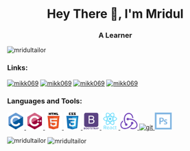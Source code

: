<h1 align="center">Hey There 👋, I'm Mridul</h1>
<h3 align="center">A Learner</h3>

<p align="left"> <img src="https://komarev.com/ghpvc/?username=mridultailor&label=Profile%20views&color=0e75b6&style=flat" alt="mridultailor" /> </p>

<h3 align="left">Links:</h3>
<p align="left">
 <a href="https://www.linkedin.com/in/mridul-tailor-0534a4194/" target="blank"><img align="center" src="https://cdn.jsdelivr.net/npm/simple-icons@3.1.0/icons/linkedin.svg" alt="mikk069" height="30" width="40" /></a>
<a href="https://www.codechef.com/users/mikk069" target="blank"><img align="center" src="https://cdn.jsdelivr.net/npm/simple-icons@3.1.0/icons/codechef.svg" alt="mikk069" height="30" width="40" /></a>
<a href="https://codeforces.com/profile/mikk069" target="blank"><img align="center" src="https://cdn.jsdelivr.net/npm/simple-icons@3.0.1/icons/codeforces.svg" alt="mikk069" height="30" width="40" /></a>
 <a href="https://leetcode.com/mikk069/" target="blank"><img align="center" src="https://cdn.jsdelivr.net/npm/simple-icons@3.0.1/icons/leetcode.svg" alt="mikk069" height="30" width="40" /></a>
</p>

<h3 align="left">Languages and Tools:</h3>
<p align="left"> 
 <a href="https://www.cprogramming.com/" target="_blank"> <img src="https://raw.githubusercontent.com/devicons/devicon/master/icons/c/c-original.svg" alt="c" width="40" height="40"/> </a> 
 <a href="https://www.w3schools.com/cpp/" target="_blank"> <img src="https://raw.githubusercontent.com/devicons/devicon/master/icons/cplusplus/cplusplus-original.svg" alt="cplusplus" width="40" height="40"/> </a> 
 <a href="https://www.w3.org/html/" target="_blank"> <img src="https://raw.githubusercontent.com/devicons/devicon/master/icons/html5/html5-original-wordmark.svg" alt="html5" width="40" height="40"/> </a>
 <a href="https://www.w3schools.com/css/" target="_blank"> <img src="https://raw.githubusercontent.com/devicons/devicon/master/icons/css3/css3-original-wordmark.svg" alt="css3" width="40" height="40"/> </a>
 <a href="https://getbootstrap.com" target="_blank"> <img src="https://raw.githubusercontent.com/devicons/devicon/master/icons/bootstrap/bootstrap-plain-wordmark.svg" alt="bootstrap" width="40" height="40"/> </a> 
 <a href="https://reactjs.org/" target="_blank"> <img src="https://raw.githubusercontent.com/devicons/devicon/master/icons/react/react-original-wordmark.svg" alt="react" width="40" height="40"/> </a> <a href="https://redux.js.org" target="_blank"> <img src="https://raw.githubusercontent.com/devicons/devicon/master/icons/redux/redux-original.svg" alt="redux" width="40" height="40"/>
 <a href="https://git-scm.com/" target="_blank"> <img src="https://www.vectorlogo.zone/logos/git-scm/git-scm-icon.svg" alt="git" width="40" height="40"/> </a> 
 <a href="https://www.photoshop.com/en" target="_blank"> <img src="https://raw.githubusercontent.com/devicons/devicon/master/icons/photoshop/photoshop-line.svg" alt="photoshop" width="40" height="40"/> </a> 
  </a> 
</p>

<p><img align="left" src="https://github-readme-stats.vercel.app/api/top-langs?username=mridultailor&show_icons=true&locale=en&layout=compact" alt="mridultailor" /></p>

<p>&nbsp;<img align="center" src="https://github-readme-stats.vercel.app/api?username=mridultailor&show_icons=true&locale=en" alt="mridultailor" /></p>
